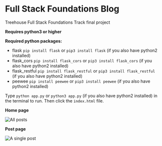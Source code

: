 # Full Stack Foundations Blog
Treehouse Full Stack Foundations Track final project

**Requires python3 or higher**

**Required python packages:**
* flask `pip install flask` or `pip3 install flask` (if you also have python2 installed)
* flask_cors `pip install flask_cors` or `pip3 install flask_cors` (if you also have python2 installed)
* flask_restful `pip install flask_restful` or `pip3 install flask_restful` (if you also have python2 installed)
* peewee `pip install peewee` or `pip3 install peewee` (if you also have python2 installed)

Type `python app.py` or `python3 app.py` (if you also have python2 installed) in the terminal to run. Then click the `index.html` file.

**Home page**

![All posts](https://i.ibb.co/1s50mmS/Annotation-2020-03-28-210516.png)

**Post page**

![A single post](https://i.ibb.co/0fNQsVb/Annotation-2020-03-28-210517.png)
